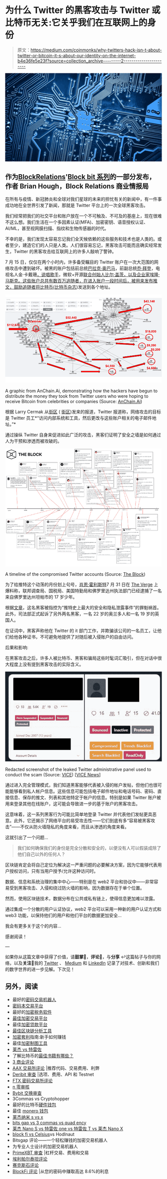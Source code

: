 # 为什么 Twitter 的黑客攻击与 Twitter 或比特币无关:它关乎我们在互联网上的身份

> 原文：<https://medium.com/coinmonks/why-twitters-hack-isn-t-about-twitter-or-bitcoin-it-s-about-our-identity-on-the-internet-b4e36fe5e23f?source=collection_archive---------2----------------------->

![](img/b399dc9918e07e30cde91dc8a31495f3.png)

## 作为[BlockRelations](https://medium.com/u/53bf16fe8912?source=post_page-----b4e36fe5e23f--------------------------------)'[Block bit 系列](/@blockrelations/blogbit-episode-one-1f6cd5b9d49b)的一部分发布，作者 Brian Hough，Block Relations 商业情报局

在所有与疫情、新冠肺炎和全球对我们星球的未来的担忧有关的新闻中，有一件事成功地在全世界引发了新闻，那就是 Twitter 平台上的一次全球黑客攻击。

我们经常把我们的社交平台和账户放在一个不可触及、不可及的基座上，现在很难不这么想。我们生活在一个多因素认证(MFA)、加密密钥、语音授权认证、AI/ML，甚至视网膜扫描、指纹和生物传感器的时代。

不幸的是，我们发现太容易忘记我们全天候依赖的这些服务和技术也是人类的。或者至少，建造它们的人只是人类。人们很容易忘记，黑客攻击可能而且确实经常发生，Twitter 的黑客攻击给互联网上的许多人敲响了警钟。

7 月 15 日，仅仅在两个小时内，许多备受瞩目的 Twitter 账户在一次大范围的网络攻击中遭到破坏。被黑的账户包括前总统[巴拉克·奥巴马](https://medium.com/u/9e422a605dc5?source=post_page-----b4e36fe5e23f--------------------------------)，前副总统[乔·拜登](https://medium.com/u/83aa09df6397?source=post_page-----b4e36fe5e23f--------------------------------)，电视名人金·卡戴珊[，说唱歌手](https://medium.com/u/95dd66ff3416?source=post_page-----b4e36fe5e23f--------------------------------)，微软+开源[联合创始人比尔·盖茨，以及企业家埃隆·马斯克。这些账户总共有数百万追随者，在进入账户一段时间后，被用来发布推文，鼓励追随者将比特币(](https://medium.com/u/940e606ec51a?source=post_page-----b4e36fe5e23f--------------------------------)[比特币杂志](https://medium.com/u/da165ee059da?source=post_page-----b4e36fe5e23f--------------------------------))发送到各个地址。

![](img/0ace35d9780202d839ac981078971878.png)

A graphic from AnChain.Ai, demonstrating how the hackers have begun to distribute the money they took from Twitter users who were hoping to receive Bitcoin from celebrities or companies (Source: [AnChain.Ai](https://www.anchain.ai/))

根据 Larry Cermak 从[街区](https://www.theblockcrypto.com/post/71906/twitter-account-hacks-timeline) ( [街区](https://medium.com/u/94a299693829?source=post_page-----b4e36fe5e23f--------------------------------))发来的报道，Twitter 报道称，网络攻击的目标是 Twitter 员工*“访问内部系统和工具，然后更改与这些账户相关的电子邮件地址。”*

通过操纵 Twitter 自身来促进如此广泛的攻击，黑客们证明了安全之墙是如何通过人为干预和渗透而被攻破的。

![](img/45a02f5a85d05d296f4380c686b1350e.png)

A timeline of the compromised Twitter accounts (Source: [The Block](https://www.theblockcrypto.com/post/71906/twitter-account-hacks-timeline))

为了给推特这个动荡的月份划上句号，[肖恩·霍利斯特](https://medium.com/u/408c02840e40?source=post_page-----b4e36fe5e23f--------------------------------)7 月 31 日在 [The Verge](https://www.theverge.com/2020/7/31/21349920/twitter-hack-arrest-florida-teen-fbi-irs-secret-service) 上爆料称，联邦调查局、国税局、美国特勤局和佛罗里达州执法部门已经逮捕了一名来自佛罗里达州坦帕市的 17 岁少年。

根据[文章](https://www.theverge.com/2020/7/16/21327769/twitter-bitcoin-scam-news-updates)，这名黑客被指控为“推特史上最大的安全和隐私泄露事件”的罪魁祸首。此外，司法部正式起诉了另外两名黑客，一名 22 岁的奥兰多人和一名 19 岁的英国人。

在证词中，黑客声称他在 Twitter 的 it 部门工作，并欺骗该公司的一名员工，让他们给他各种证书，不可避免地提供了对随后被入侵账户的自由访问。

后果和影响:

在黑客攻击之后，许多人被比特币、黑客和骗局这些时髦词汇吸引，但在对话中很大程度上没有提到黑客攻击的实际含义。

![](img/5e11c6c954916eb7f686567d8c4793a4.png)

Redacted screenshot of the leaked Twitter administrative panel used to conduct the scam (Source: [VICE](https://www.vice.com/en_us/article/jgxd3d/twitter-insider-access-panel-account-hacks-biden-uber-bezos?)) [[VICE News](https://medium.com/u/cc93e470890d?source=post_page-----b4e36fe5e23f--------------------------------)]

通过进入完全管理模式，我们知道黑客能够代表被入侵的帐户发帖，但他们也很可能能够看到私人帐户信息。这些信息可能包括电子邮件地址和电话号码、密码、直接信息、保存的推文、列表和其他特定于帐户的信息。特别是如果 Twitter 账户被用来登录其他在线账户，这可能会导致进一步的基于账户的黑客攻击。

这意味着，这一系列黑客行为可能比简单地登录 Twitter 并代表他们发帖更具恶意。此外，它还揭示了网络平台的易受攻击性——它们到底有多“容易被黑客攻击”——不仅从防火墙隐私的角度来看，而且从渗透的角度来看。

这就引出了一个问题…

> 我们如何确保我们的身份是完全分散和安全的，以便没有人可以假装成除了他们自己以外的任何人？

区块链肯定会将自己定位为解决这一严重问题的必要解决方案，因为它能够代表用户授权访问，只有当用户授予/允许这种访问时。

数据、信息和系统治理的集中中心——特别是在 web2 平台和协议中——非常容易受到黑客攻击、入侵和绕过防火墙的影响，因为数据存在于单个位置。

然而，使用区块链技术，数据分布在公共或私有链上，使得信息更加难以泄露。

通过集成一个分散的用户认证协议，web2 平台可以采用一种新的用户认证方式和 web3 功能，以保持他们的用户和他们平台的数据更加安全…

我会有更多关于这个的内容…

感谢阅读！

—

如果你从这篇文章中获得了价值，请**鼓掌**👏，**评论**📝，与**分享** ↩️这篇帖子与你的网络，以及**关注**📲我的 [Twitter](https://twitter.com/BrianHHough) 、 [Medium](/@BrianHHough) 和 [LinkedIn](http://www.linkedin.com/in/brianhhough) 记录了对技术、创新和我们的数字世界的进一步见解。下次见！

## 另外，阅读

*   最好的[密码交易机器人](/coinmonks/crypto-trading-bot-c2ffce8acb2a)
*   [密码本交易平台](/coinmonks/top-10-crypto-copy-trading-platforms-for-beginners-d0c37c7d698c)
*   最好的[加密税务软件](/coinmonks/best-crypto-tax-tool-for-my-money-72d4b430816b)
*   [最佳加密交易平台](/coinmonks/the-best-crypto-trading-platforms-in-2020-the-definitive-guide-updated-c72f8b874555)
*   最佳[加密贷款平台](/coinmonks/top-5-crypto-lending-platforms-in-2020-that-you-need-to-know-a1b675cec3fa)
*   [最佳区块链分析工具](https://bitquery.io/blog/best-blockchain-analysis-tools-and-software)
*   [加密套利](/coinmonks/crypto-arbitrage-guide-how-to-make-money-as-a-beginner-62bfe5c868f6)指南:新手如何赚钱
*   最佳[加密制图工具](/coinmonks/what-are-the-best-charting-platforms-for-cryptocurrency-trading-85aade584d80)
*   [莱杰 vs 特雷佐](/coinmonks/ledger-vs-trezor-best-hardware-wallet-to-secure-cryptocurrency-22c7a3fd391e)
*   了解比特币的[最佳书籍有哪些？](/coinmonks/what-are-the-best-books-to-learn-bitcoin-409aeb9aff4b)
*   [3 商业评论](/coinmonks/3commas-review-an-excellent-crypto-trading-bot-2020-1313a58bec92)
*   [AAX 交易所评论](/coinmonks/aax-exchange-review-2021-67c5ea09330c) |推荐代码、交易费用、利弊
*   [Deribit 审查](/coinmonks/deribit-review-options-fees-apis-and-testnet-2ca16c4bbdb2) |选项、费用、API 和 Testnet
*   [FTX 密码交易所评论](/coinmonks/ftx-crypto-exchange-review-53664ac1198f)
*   [n 零审核](/coinmonks/ngrave-zero-review-c465cf8307fc)
*   [Bybit 交换审查](/coinmonks/bybit-exchange-review-dbd570019b71)
*   3Commas vs Cryptohopper
*   最好的比特币[硬件钱包](/coinmonks/the-best-cryptocurrency-hardware-wallets-of-2020-e28b1c124069?source=friends_link&sk=324dd9ff8556ab578d71e7ad7658ad7c)
*   最佳 [monero 钱包](https://blog.coincodecap.com/best-monero-wallets)
*   [莱杰纳米 s vs x](https://blog.coincodecap.com/ledger-nano-s-vs-x)
*   [bits gap vs 3 commas vs quad ency](https://blog.coincodecap.com/bitsgap-3commas-quadency)
*   [莱杰 Nano S vs 特雷佐 one vs 特雷佐 T vs 莱杰 Nano X](https://blog.coincodecap.com/ledger-nano-s-vs-trezor-one-ledger-nano-x-trezor-t)
*   [block fi vs Celsius](/coinmonks/blockfi-vs-celsius-vs-hodlnaut-8a1cc8c26630)vs Hodlnaut
*   Bitsgap 评论——一个轻松赚钱的加密交易机器人
*   为专业人士设计的加密交易机器人
*   [PrimeXBT 审查](/coinmonks/primexbt-review-88e0815be858) |杠杆交易、费用和交易
*   [埃利帕尔泰坦评论](/coinmonks/ellipal-titan-review-85e9071dd029)
*   [赛克斯石评论](https://blog.coincodecap.com/secux-stone-hardware-wallet-review)
*   [BlockFi 评论](/coinmonks/blockfi-review-53096053c097) |从您的密码中赚取高达 8.6%的利息